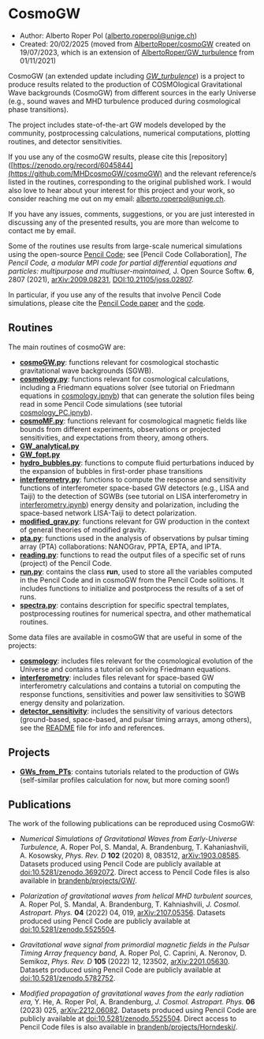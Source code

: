 # CosmoGW

* Author: Alberto Roper Pol (alberto.roperpol@unige.ch)
* Created: 20/02/2025 (moved from [AlbertoRoper/cosmoGW](https://github.com/AlbertoRoper/cosmoGW) created on 19/07/2023, which is an extension of [AlbertoRoper/GW_turbulence](https://github.com/AlbertoRoper/GW_turbulence) from 01/11/2021)
  
CosmoGW (an extended update including [*GW_turbulence*](https://github.com/AlbertoRoper/GW_turbulence)) is a project to produce results related to the production of COSMOlogical Gravitational Wave backgrounds (CosmoGW) from different sources in the early Universe (e.g., sound waves and MHD turbulence produced during cosmological phase transitions).

The project includes state-of-the-art GW models developed by the community, postprocessing calculations, numerical computations, plotting routines, and detector sensitivities.

If you use any of the cosmoGW results, please cite this [repository]([https://zenodo.org/record/6045844](https://github.com/MHDcosmoGW/cosmoGW) and the relevant reference/s listed in the routines, corresponding to the original published work. I would also love to hear about your interest for this project and your work, so consider reaching me out on my email: alberto.roperpol@unige.ch.

If you have any issues, comments, suggestions, or you are just interested in discussing any of the presented results, you are more than welcome to contact me by email.

Some of the routines use results from large-scale numerical simulations using the open-source [Pencil Code](https://github.com/pencil-code);
see [Pencil Code Collaboration], *The Pencil Code, a modular MPI code for partial differential equations and particles: multipurpose and multiuser-maintained,* J. Open Source Softw. **6**, 2807 (2021), [arXiv:2009.08231](https://arxiv.org/abs/2009.08231), [DOI:10.21105/joss.02807](https://joss.theoj.org/papers/10.21105/joss.02807).

In particular, if you use any of the results that involve Pencil Code simulations, please cite the [Pencil Code paper](https://joss.theoj.org/papers/10.21105/joss.02807) and the [code](https://github.com/pencil-code).

## Routines

The main routines of cosmoGW are:

* [**cosmoGW.py**](cosmoGW.py): functions relevant for cosmological stochastic gravitational wave backgrounds (SGWB).
* [**cosmology.py**](cosmology.py): functions relevant for cosmological calculations, including a Friedmann equations solver (see tutorial on Friedmann equations in [cosmology.ipnyb](cosmology/cosmology.ipynb)) that can generate the solution files being read in some Pencil Code simulations (see tutorial [cosmology_PC.ipnyb](cosmology/cosmology_PC.ipynb)).
* [**cosmoMF.py**](cosmoMF.py): functions relevant for cosmological magnetic fields like bounds from different experiments, observations or projected sensitivities, and expectations from theory, among others.
* [**GW_analytical.py**](GW_analytical.py)
* [**GW_fopt.py**](GW_fopt.py)
* [**hydro_bubbles.py**](hydro_bubbles.py): functions to compute fluid perturbations induced by the expansion of bubbles in first-order phase transitions
* [**interferometry.py**](interferometry.py): functions to compute the response and sensitivity functions of interferometer space-based GW detectors (e.g., LISA and Taiji) to the detection of SGWBs (see tutorial on LISA interferometry in [interferometry.ipynb](interferometry/interferometry.ipynb)) energy density and polarization, including the space-based network LISA-Taiji to detect polarization.
* [**modified_grav.py**](modified_grav.py): functions relevant for GW production in the context of general theories of modified gravity.
* [**pta.py**](pta.py): functions used in the analysis of observations by pulsar timing array (PTA) collaborations: NANOGrav, PPTA, EPTA, and IPTA.
* [**reading.py**](reading.py): functions to read the output files of a specific set of runs (project) of the Pencil Code.
* [**run.py**](run.py): contains the class **run**, used to store all the variables computed in the Pencil Code and in cosmoGW from the Pencil Code solitions. It includes functions to initialize and postprocess the results of a set of runs.
* [**spectra.py**](spectra.py): contains description for specific spectral templates, postprocessing routines for numerical spectra, and other mathematical routines.

Some data files are available in cosmoGW that are useful in some of the projects:
* [**cosmology**](cosmology): includes files relevant for the cosmological evolution of the Universe and contains a tutorial on solving Friedmann equations.
* [**interferometry**](interferometry): includes files relevant for space-based GW interferometry calculations and contains a tutorial on computing the response functions, sensitivities and power law sensitivities to SGWB energy density and polarization.
* [**detector_sensitivity**](detector_sensitivity): includes the sensitivity of various detectors (ground-based, space-based, and pulsar timing arrays, among others), see the [README](detector_sensitivity/README.md) file for info and references.

## Projects

* [**GWs_from_PTs**](projects/GWs_from_PTs): contains tutorials related to the production of GWs (self-similar profiles calculation for now, but more coming soon!)

## Publications

The work of the following publications can be reproduced using CosmoGW:

* *Numerical Simulations of Gravitational Waves from Early-Universe Turbulence,* A. Roper Pol, S. Mandal, A. Brandenburg, T. Kahaniashvili, A. Kosowsky, *Phys. Rev. D* **102** (2020) 8, 083512, [arXiv:1903.08585](https://arxiv.org/abs/1903.08585). Datasets produced using Pencil Code are publicly available at [doi:10.5281/zenodo.3692072](https://zenodo.org/records/3692072). Direct access to Pencil Code files is also available in [brandenb/projects/GW/](http://norlx65.nordita.org/~brandenb/projects/GW/).
  
* *Polarization of gravitational waves from helical MHD turbulent sources,* A. Roper Pol, S. Mandal, A. Brandenburg, T. Kahniashvili, *J. Cosmol. Astropart. Phys.* **04** (2022) 04, 019, [arXiv:2107.05356](https://arxiv.org/abs/2107.05356). Datasets produced using Pencil Code are publicly available at [doi:10.5281/zenodo.5525504](https://zenodo.org/records/5525504).
  
* *Gravitational wave signal from primordial magnetic fields in the Pulsar Timing Array frequency band,* A. Roper Pol, C. Caprini, A. Neronov, D. Semikoz, *Phys. Rev. D* **105** (2022) 12, 123502, [arXiv:2201.05630](https://arxiv.org/abs/2201.05630). Datasets produced using Pencil Code are publicly available at [doi:10.5281/zenodo.5782752](https://zenodo.org/records/5782752).

* *Modified propagation of gravitational waves from the early radiation era,* Y. He, A. Roper Pol, A. Brandenburg, *J. Cosmol. Astropart. Phys.* **06** (2023) 025, [arXiv:2212.06082](https://arxiv.org/abs/2212.06082). Datasets produced using Pencil Code are publicly available at [doi:10.5281/zenodo.5525504](https://zenodo.org/records/5525504). Direct access to Pencil Code files is also available in [brandenb/projects/Horndeski/](http://norlx65.nordita.org/~brandenb/projects/Horndeski/).
